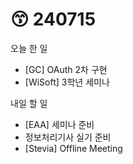 # 😙 240715

오늘 한 일

* \[GC] OAuth 2차 구현
* \[WiSoft] 3학년 세미나

내일 할 일

* \[EAA] 세미나 준비
* 정보처리기사 실기 준비
* \[Stevia] Offline Meeting
